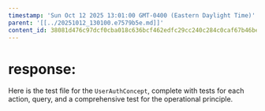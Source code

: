 ```yaml
---
timestamp: 'Sun Oct 12 2025 13:01:00 GMT-0400 (Eastern Daylight Time)'
parent: '[[../20251012_130100.e7579b5e.md]]'
content_id: 38081d476c97dcf0cba018c636bcf462edfc29cc240c284c0caf67b46bef0bb7
---
```


# response:

Here is the test file for the `UserAuthConcept`, complete with tests for each action, query, and a comprehensive test for the operational principle.

